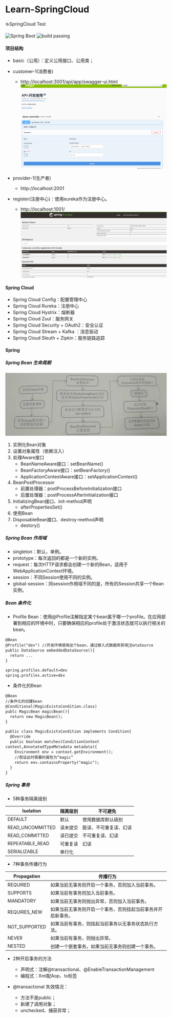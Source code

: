 # Learn-SpringCloud
☕️SpringCloud Test

![Spring Boot](https://img.shields.io/badge/Spring%20Boot-2.1.3-brightgreen.svg)
![build passing](https://img.shields.io/badge/build-passing-brightgreen.svg)

#### 项目结构
+ basic（公用）：定义公用接口、公用类；

+ customer-1(消费者)
  + http://localhost:3001/api/app/swagger-ui.html
  ![](/basic/pic/swagger3001.png)
  
+ provider-1(生产者)
  + http://localhost:2001

+ register(注册中心)：使用eureka作为注册中心。
  + http://localhost:1001/
  ![](/basic/pic/eureka1001.png)

#### Spring Cloud
+ Spring Cloud Config：配置管理中心
+ Spring Cloud Rureka：注册中心
+ Spring Cloud Hystrix：熔断器
+ Spring Cloud Zuul：服务网关
+ Spring Cloud Security + OAuth2：安全认证
+ Spring Cloud Stream + Kafka ：消息驱动
+ Spring Cloud Sleuth + Zipkin：服务链路追踪

#### Spring 
##### Spring Bean 生命周期
![bean](/basic/pic/springBean.png)
1. 实例化Bean对象
2. 设置对象属性（依赖注入）
3. 处理Aware接口
   + BeanNameAware接口：setBeanName()
   + BeanFactoryAware接口：setBeanFactory()
   + ApplicationContextAware接口：setApplicationContext()
4. BeanPostProcessor
   + 前置处理器：postProcessBeforeInitialization接口
   + 后置处理器：postProcessAfterInitialization接口
5. InitializingBean接口、init-method声明
   + afterPropertiesSet()
6. 使用Bean
7. DisposableBean接口、destroy-method声明
   + destory()

##### Spring Bean 作用域
+ singleton：默认，单例。
+ prototype：每次返回的都是一个新的实例。
+ request：每次HTTP请求都会创建一个新的Bean，适用于WebApplicationContext环境。
+ session：不同Session使用不同的实例。
+ global-session：同session作用域不同的是，所有的Session共享一个Bean实例。

##### Bean 条件化
+ Profile Bean：使用@Profile注解指定某个bean属于哪一个profile。在应用部署到相应的环境中时，只要确保相应的profile处于激活状态就可以执行相关的bean。
```
@Bean
@Profile("dev") //开发环境使用这个bean，通过嵌入式数据库获得DataSource
public DataSource embeddedDataSource(){
  return ...
}
```
```
spring.profiles.default=dev
spring.profiles.active=dev
```

+ 条件化的Bean
```
@Bean
//条件化的创建bean
@Conditional(MagicExistsCondition.class)
publc MagicBean magicBean(){
  return new MagicBean();
}
```
```
public class MagicExistsCondition implements Condition{
  @Override
  public boolean matches(ConditionContext context,AnnotatedTypeMetadata metadata){
    Environment env = context.getEnvironment();
    //假设此时需要的属性为“magic”
    return env.containsProperty("magic");
  }
}
```

##### Spring 事务
+ 5种事务隔离级别

|Isolation|隔离级别|不可避免|
|----|----|----|
|DEFAULT|默认|使用数据库默认级别|
|READ_UNCOMMITTED|读未提交|脏读、不可重复读、幻读|
|READ_COMMITTED|读已提交|不可重复读、幻读|
|REPEATABLE_READ|可重复读|幻读|
|SERIALIZABLE|串行化||

+ 7种事务传播行为

|Propagation|传播行为|
|----|----|
|REQUIRED|如果当前无事务则开启一个事务，否则加入当前事务。|
|SUPPORTS|如果当前有事务则加入当前事务。|
|MANDATORY|如果当前无事务则抛出异常，否则加入当前事务。|
|REQUIRES_NEW|如果当前无事务则开启一个事务，否则挂起当前事务并开启新事务。|
|NOT_SUPPORTED|如果当前有事务，则挂起当前事务以无事务状态执行方法。|
|NEVER|如果当前有事务，则抛出异常。|
|NESTED|创建一个嵌套事务，如果当前无事务则创建一个事务。|

+ 2种开启事务的方法
  + 声明式：注解@transactional、@EnableTransactionManagement
  + 编程式：Xml配Aop、tx标签

+ @transactional 失效情况：
  + 方法不是public；
  + 新建了调用对象；
  + unchecked、捕获异常；
